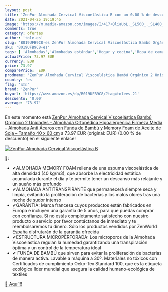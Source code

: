 ```yaml
---
layout: post
title: 'ZenPur Almohada Cervical Viscoelástica B con un 0.00 % de descuento'
date: 2021-04-25 19:19:45
image: 'https://m.media-amazon.com/images/I/417+QliaUoL._SL500_._SL400_.jpg'
comments: true
category: ofertas
author: 'tole.es'
slug: 'B019UFB9C8-es ZenPur Almohada Cervical Viscoelástica Bambú Orgánico 2...'
sku: 'B019UFB9C8-es'
tags: [ 'Almohadas','Almohadas estándar','Hogar y cocina','Ropa de cama y almohadas','Textiles del hogar','soja','zenpur', ]
actualPrice: 73.97 EUR
currency: EUR
price: 73.97
comparePrice:  EUR
prodname: 'ZenPur Almohada Cervical Viscoelástica Bambú Orgánico 2 Unidades – Almohada Ortopédica Hipoalérgenica Firmeza Media - Almohada Anti Ácaros con Funda de Bambú y Memory Foam de Aceite de Soja – Tamaño 40 x 60 cm'
country: 'es'
flag: '🇪🇸'
brand: 'ZenPur'
buyurl: 'https://www.amazon.es/dp/B019UFB9C8/?tag=tolees-21'
descuento: '0.00'
average: '73.97'
---
```


En este momento está [ZenPur Almohada Cervical Viscoelástica Bambú Orgánico 2 Unidades – Almohada Ortopédica Hipoalérgenica Firmeza Media - Almohada Anti Ácaros con Funda de Bambú y Memory Foam de Aceite de Soja – Tamaño 40 x 60 cm](https://www.amazon.es/dp/B019UFB9C8/?tag=tolees-21) a 73.97 EUR (original:  EUR) (0.00 %  de descuento) en el siguiente enlace!

[![ZenPur Almohada Cervical Viscoelástica B](https://m.media-amazon.com/images/I/417+QliaUoL._SL500_._SL400_.jpg)](https://www.amazon.es/dp/B019UFB9C8/?tag=tolees-21)

🔎:

- ✔ALMOHADA MEMORY FOAM rellena de una espuma viscoelástica de alta densidad (40 kg/m3), que absorbe la electricidad estática acumulada durante el día y te permite tener un descanso más relajante y un sueño más profundo
- ✔ALMOHADA ANTITRANSPIRANTE que permanecerá siempre seca y limpia, evitando la proliferación de bacterias y los malos olores tras una noche de sudor intenso
- ✔GARANTÍA: Marca francesa cuyos productos están fabricados en Europa e incluyen una garantía de 5 años, para que puedas comprar con confianza. Si no estás completamente satisfecho con nuestro producto o servicio por favor contáctanos de inmediato y te reembolsaremos tu dinero. Sólo los productos vendidos por ZenWorld España disfrutarán de la garantía ofrecida
- ✔ESTRUCTURA MICROPERFORADA: Los microporos de la Almohada Viscoelástica regulan la humedad garantizando una transpiración óptima y un control de la temperatura ideal
- ✔ FUNDA DE BAMBÚ que sirven para evitar la proliferación de bacterias de manera activa. Lavable a máquina a 30º. Materiales no tóxicos con Certificados de cumplimiento Oeko-Tex Standard 100, que es la etiqueta ecológica líder mundial que asegura la calidad humano-ecológica de textiles

[🛒 Aquí!!!](https://www.amazon.es/dp/B019UFB9C8/?tag=tolees-21)
